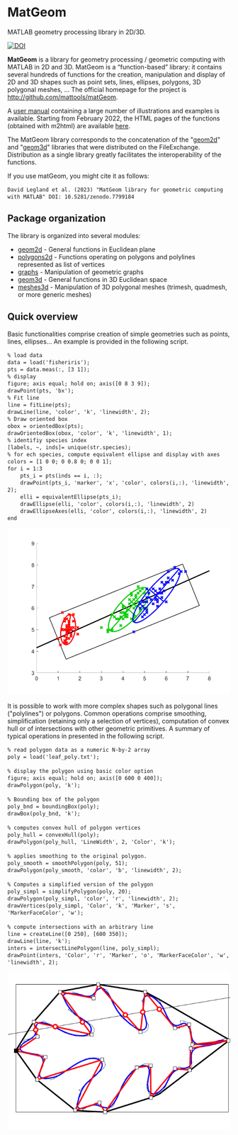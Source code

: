 # MatGeom
MATLAB geometry processing library in 2D/3D.

[![DOI](https://zenodo.org/badge/DOI/10.5281/zenodo.7799184.svg)](https://doi.org/10.5281/zenodo.7799184)

**MatGeom** is a library for geometry processing / geometric computing with MATLAB in 2D and 3D. 
MatGeom is a “function-based” library: it contains several hundreds of functions for the creation,
manipulation and display of 2D and 3D shapes such as point sets, lines, ellipses, polygons, 
3D polygonal meshes, ...
The official homepage for the project is http://github.com/mattools/matGeom. 

A [user manual](https://github.com/mattools/matGeom/releases/download/v1.2.7/matGeom-manual-1.2.7.pdf) 
containing a large number of illustrations and examples is available.
Starting from February 2022, the HTML pages of the functions (obtained with m2html) are available 
[here](https://mattools.github.io/matGeom/api/index.html).

The MatGeom library corresponds to the concatenation of the 
"[geom2d](https://fr.mathworks.com/matlabcentral/fileexchange/7844-geom2d)" 
and 
"[geom3d](https://fr.mathworks.com/matlabcentral/fileexchange/24484-geom3d)" 
libraries that were distributed on the FileExchange. Distribution as a single library greatly 
facilitates the interoperability of the functions.

If you use matGeom, you might cite it as follows:
```
David Legland et al. (2023) "MatGeom library for geometric computing with MATLAB" DOI: 10.5281/zenodo.7799184
```

## Package organization
The library is organized into several modules:
* [geom2d](https://github.com/mattools/matGeom/wiki/geom2d "geom2d Wiki page") - General functions in Euclidean plane
* [polygons2d](https://github.com/mattools/matGeom/wiki/polygons2d "polygons2d Wiki page") - Functions operating on polygons and polylines represented as list of vertices
* [graphs](https://github.com/mattools/matGeom/wiki/graphs "graphs Wiki page") - Manipulation of geometric graphs
* [geom3d](https://github.com/mattools/matGeom/wiki/geom3d "geom3d Wiki page") - General functions in 3D Euclidean space
* [meshes3d](https://github.com/mattools/matGeom/wiki/meshes3d "meshes3d Wiki page") - Manipulation of 3D polygonal meshes (trimesh, quadmesh, or more generic meshes)

## Quick overview
Basic functionalities comprise creation of simple geometries such as points, lines, ellipses... 
An example is provided in the following script.

    % load data
    data = load('fisheriris');
    pts = data.meas(:, [3 1]);
    % display
    figure; axis equal; hold on; axis([0 8 3 9]);
    drawPoint(pts, 'bx');
    % Fit line
    line = fitLine(pts);
    drawLine(line, 'color', 'k', 'linewidth', 2);
    % Draw oriented box
    obox = orientedBox(pts);
    drawOrientedBox(obox, 'color', 'k', 'linewidth', 1);
    % identifiy species index
    [labels, ~, inds]= unique(str.species);
    % for ech species, compute equivalent ellipse and display with axes
    colors = [1 0 0; 0 0.8 0; 0 0 1];
    for i = 1:3
        pts_i = pts(inds == i, :);
        drawPoint(pts_i, 'marker', 'x', 'color', colors(i,:), 'linewidth', 2);
        elli = equivalentEllipse(pts_i);
        drawEllipse(elli, 'color', colors(i,:), 'linewidth', 2)
        drawEllipseAxes(elli, 'color', colors(i,:), 'linewidth', 2)
    end

![Computation of equivalent ellipses, oriented box, and fitting line from set of points](https://github.com/mattools/matGeom/blob/master/docs/images/demo_geom2d_iris.png)

It is possible to work with more complex shapes such as polygonal lines ("polylines") or polygons.
Common operations comprise smoothing, simplification (retaining only a selection of vertices), 
computation of convex hull or of intersections with other geometric primitives. 
A summary of typical operations in presented in the following script.

    % read polygon data as a numeric N-by-2 array
    poly = load('leaf_poly.txt');
    
    % display the polygon using basic color option
    figure; axis equal; hold on; axis([0 600 0 400]);
    drawPolygon(poly, 'k');
    
    % Bounding box of the polygon
    poly_bnd = boundingBox(poly);
    drawBox(poly_bnd, 'k');
    
    % computes convex hull of polygon vertices
    poly_hull = convexHull(poly);
    drawPolygon(poly_hull, 'LineWidth', 2, 'Color', 'k');
    
    % applies smoothing to the original polygon.
    poly_smooth = smoothPolygon(poly, 51);
    drawPolygon(poly_smooth, 'color', 'b', 'linewidth', 2);
    
    % Computes a simplified version of the polygon
    poly_simpl = simplifyPolygon(poly, 20);
    drawPolygon(poly_simpl, 'color', 'r', 'linewidth', 2);
    drawVertices(poly_simpl, 'Color', 'k', 'Marker', 's', 'MarkerFaceColor', 'w');
    
    % compute intersections with an arbitrary line
    line = createLine([0 250], [600 350]);
    drawLine(line, 'k');
    inters = intersectLinePolygon(line, poly_simpl);
    drawPoint(inters, 'Color', 'r', 'Marker', 'o', 'MarkerFaceColor', 'w', 'linewidth', 2);

![Summary of polygon processing operations: smoothing, simplification, convex hull, intersection with lines.](https://github.com/mattools/matGeom/blob/master/docs/images/leafPoly_variousOps.png)




